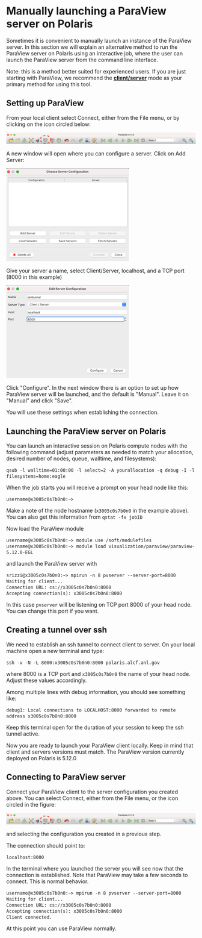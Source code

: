 # Manually launching a ParaView server on Polaris

Sometimes it is convenient to manually launch an instance of the ParaView server. In this section we will explain an alternative method to run the ParaView server on Polaris using an interactive job, where the user can launch the ParaView server from the command line interface.

Note: this is a method better suited for experienced users. If you are just starting with ParaView, we recommend the [**client/server**](paraview.md) mode as your primary method for using this tool.

## Setting up ParaView 

From your local client select Connect, either from the File menu, or by clicking on the icon circled below:

![Connect icon](images/connect-icon.png) 

A new window will open where you can configure a server. Click on Add Server:

![Choose server](images/choose-server.png)

Give your server a name, select Client/Server, localhost, and a TCP port (8000 in this example)

![Edit server](images/edit-server.png)

Click "Configure". In the next window there is an option to set up how ParaView server will be launched, and the default is "Manual". Leave it on "Manual" and click "Save".

You will use these settings when establishing the connection.

## Launching the ParaView server on Polaris

You can launch an interactive session on Polaris compute nodes with the following command (adjust parameters as needed to match your allocation, desired number of nodes, queue, walltime, and filesystems):

```shell
qsub -l walltime=01:00:00 -l select=2 -A yourallocation -q debug -I -l filesystems=home:eagle
```

When the job starts you will receive a prompt on your head node like this:

```
username@x3005c0s7b0n0:~>
```

Make a note of the node hostname (`x3005c0s7b0n0` in the example above). You can also get this information from `qstat -fx jobID`


Now load the ParaView module

```
username@x3005c0s7b0n0:~> module use /soft/modulefiles 
username@x3005c0s7b0n0:~> module load visualization/paraview/paraview-5.12.0-EGL
```

and launch the ParaView server with

```
srizzi@x3005c0s7b0n0:~> mpirun -n 8 pvserver --server-port=8000
Waiting for client...
Connection URL: cs://x3005c0s7b0n0:8000
Accepting connection(s): x3005c0s7b0n0:8000
```

In this case `pvserver` will be listening on TCP port 8000 of your head node. You can change this port if you want.

## Creating a tunnel over ssh

We need to establish an ssh tunnel to connect client to server. On your local machine open a new terminal and type:

```
ssh -v -N -L 8000:x3005c0s7b0n0:8000 polaris.alcf.anl.gov
```

where 8000 is a TCP port and `x3005c0s7b0n0` the name of your head node. Adjust these values accordingly.

Among multiple lines with debug information,  you should see something like:

```
debug1: Local connections to LOCALHOST:8000 forwarded to remote address x3005c0s7b0n0:8000
```

Keep this terminal open for the duration of your session to keep the ssh tunnel active.


Now you are ready to launch your ParaView client locally. Keep in mind that client and servers versions must match. The ParaView version currently deployed on Polaris is 5.12.0


## Connecting to ParaView server

Connect your ParaView client to the server configuration you created above. You can select Connect, either from the File menu, or the icon circled in the figure:

![Connect icon](images/connect-icon.png)  

and selecting the configuration you created in a previous step.

The connection should point to:

```
localhost:8000
```

In the terminal where you launched the server you will see now that the connection is established. Note that ParaView may take a few seconds to connect. This is normal behavior.

```
username@x3005c0s7b0n0:~> mpirun -n 8 pvserver --server-port=8000
Waiting for client...
Connection URL: cs://x3005c0s7b0n0:8000
Accepting connection(s): x3005c0s7b0n0:8000
Client connected.
```

At this point you can use ParaView normally.






